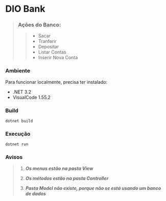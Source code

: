 # DIO Bank 

> ### Ações do Banco:
>
>> * Sacar
>> * Tranferir
>> * Depositar
>> * Listar Contas
>> * Inserir Nova Conta

### Ambiente

Para funcionar localmente, precisa ter instalado:
* .NET 3.2
* VisualCode 1.55.2

### Build

```
dotnet build
```

### Execução

```
dotnet run
```

### Avisos

> 1. ***Os menus estão na pasta View***
> 
> 2. ***Os métodos estão na pasta Controller***
> 
> 3. ***Pasta Model não existe, porque não se está usando um banco de dados***
